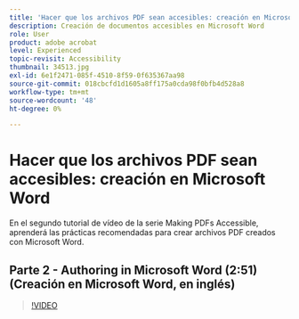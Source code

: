 ```yaml
---
title: 'Hacer que los archivos PDF sean accesibles: creación en Microsoft Word'
description: Creación de documentos accesibles en Microsoft Word
role: User
product: adobe acrobat
level: Experienced
topic-revisit: Accessibility
thumbnail: 34513.jpg
exl-id: 6e1f2471-085f-4510-8f59-0f635367aa98
source-git-commit: 018cbcfd1d1605a8ff175a0cda98f0bfb4d528a8
workflow-type: tm+mt
source-wordcount: '48'
ht-degree: 0%

---
```


# Hacer que los archivos PDF sean accesibles: creación en Microsoft Word

En el segundo tutorial de vídeo de la serie Making PDFs Accessible, aprenderá las prácticas recomendadas para crear archivos PDF creados con Microsoft Word.

## Parte 2 - Authoring in Microsoft Word (2:51) (Creación en Microsoft Word, en inglés)

>[!VIDEO](https://video.tv.adobe.com/v/34513)
